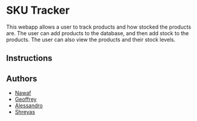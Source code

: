 # SKU Tracker

This webapp allows a user to track products and how stocked the products are. The user can add products to the database, and then add stock to the products. The user can also view the products and their stock levels.

## Instructions


## Authors

- [Nawaf](https://github.com/Verse1)
- [Geoffrey](https://github.com/geoffreybudiman91)
- [Alessandro](https://github.com/alessandrolandi)
- [Shreyas](https://github.com/ShreyasUjagar)
